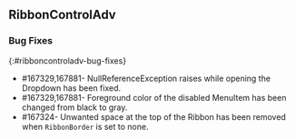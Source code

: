 ## RibbonControlAdv

### Bug Fixes
{:#ribboncontroladv-bug-fixes}

* \#167329,167881- NullReferenceException raises while opening the Dropdown has been fixed.
* \#167329,167881- Foreground color of the disabled MenuItem has been changed from black to gray.
* \#167324- Unwanted space at the top of the Ribbon has been removed when `RibbonBorder` is set to none.